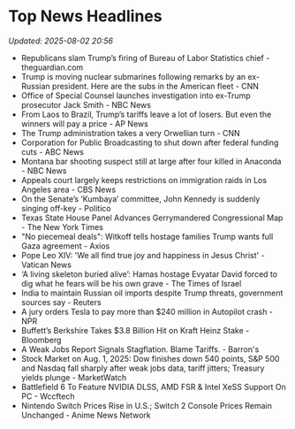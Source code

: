 # Top News Headlines

_Updated: 2025-08-02 20:56_

- Republicans slam Trump’s firing of Bureau of Labor Statistics chief - theguardian.com
- Trump is moving nuclear submarines following remarks by an ex-Russian president. Here are the subs in the American fleet - CNN
- Office of Special Counsel launches investigation into ex-Trump prosecutor Jack Smith - NBC News
- From Laos to Brazil, Trump’s tariffs leave a lot of losers. But even the winners will pay a price - AP News
- The Trump administration takes a very Orwellian turn - CNN
- Corporation for Public Broadcasting to shut down after federal funding cuts - ABC News
- Montana bar shooting suspect still at large after four killed in Anaconda - NBC News
- Appeals court largely keeps restrictions on immigration raids in Los Angeles area - CBS News
- On the Senate’s ‘Kumbaya’ committee, John Kennedy is suddenly singing off-key - Politico
- Texas State House Panel Advances Gerrymandered Congressional Map - The New York Times
- "No piecemeal deals": Witkoff tells hostage families Trump wants full Gaza agreement - Axios
- Pope Leo XIV: 'We all find true joy and happiness in Jesus Christ' - Vatican News
- ‘A living skeleton buried alive’: Hamas hostage Evyatar David forced to dig what he fears will be his own grave - The Times of Israel
- India to maintain Russian oil imports despite Trump threats, government sources say - Reuters
- A jury orders Tesla to pay more than $240 million in Autopilot crash - NPR
- Buffett’s Berkshire Takes $3.8 Billion Hit on Kraft Heinz Stake - Bloomberg
- A Weak Jobs Report Signals Stagflation. Blame Tariffs. - Barron's
- Stock Market on Aug. 1, 2025: Dow finishes down 540 points, S&P 500 and Nasdaq fall sharply after weak jobs data, tariff jitters; Treasury yields plunge - MarketWatch
- Battlefield 6 To Feature NVIDIA DLSS, AMD FSR & Intel XeSS Support On PC - Wccftech
- Nintendo Switch Prices Rise in U.S.; Switch 2 Console Prices Remain Unchanged - Anime News Network
